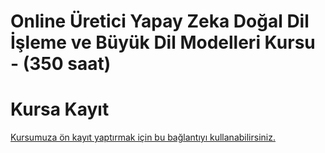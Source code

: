 # Online Üretici Yapay Zeka Doğal Dil İşleme ve Büyük Dil Modelleri Kursu <br> -  (350 saat)






# Kursa Kayıt
[Kursumuza ön kayıt yaptırmak için bu bağlantıyı kullanabilirsiniz.](https://us02web.zoom.us/meeting/register/A2N5yVVXStuiYN0tAXTeJw#/registration)

